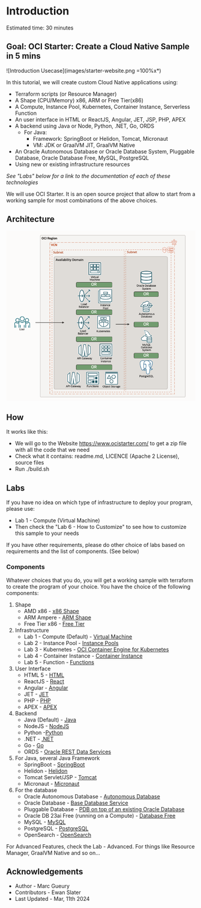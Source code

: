 
# Introduction

Estimated time: 30 minutes

## Goal: OCI Starter: Create a Cloud Native Sample in 5 mins

![Introduction Usecase](images/starter-website.png =100%x*)

In this tutorial, we will create custom Cloud Native applications using:

- Terraform scripts (or Resource Manager)
- A Shape (CPU/Memory) x86, ARM or Free Tier(x86)
- A Compute, Instance Pool, Kubernetes, Container Instance, Serverless Function
- An user interface in HTML or ReactJS, Angular, JET, JSP, PHP, APEX
- A backend using Java or Node, Python, .NET, Go, ORDS
    - For Java: 
        - Framework: SpringBoot or Helidon, Tomcat, Micronaut
        - VM: JDK or GraalVM JIT, GraalVM Native
- An Oracle Autonomous Database or Oracle Database System, Pluggable Database, Oracle Database Free, MySQL, PostgreSQL
- Using new or existing infrastructure resources

*See "Labs" below for a link to the documentation of each of these technologies*

We will use OCI Starter. It is an open source project that allow to start from 
a working sample for most combinations of the above choices.

## Architecture

![Architecture](images/starter-architecture-all.png)

## How

It works like this:
- We will go to the Website https://www.ocistarter.com/ to get a zip file with all the code that we need
- Check what it contains: readme.md, LICENCE (Apache 2 License), source files
- Run ./build.sh

## Labs

If you have no idea on which type of infrastructure to deploy your program, please use: 
- Lab 1 - Compute (Virtual Machine)
- Then check the "Lab 6 - How to Customize" to see how to customize this sample to your needs

If you have other requirements, please do other choice of labs based on requirements and the list of components. (See below)

### Components

Whatever choices that you do, you will get a working sample with terraform to create the program of your choice. You have the choice of the following components:

1. Shape 
    - AMD x86 - [x86 Shape](https://docs.oracle.com/en-us/iaas/Content/Compute/References/computeshapes.htm)
    - ARM Ampere - [ARM Shape](https://docs.oracle.com/en-us/iaas/Content/Compute/References/arm.htm)
    - Free Tier x86 - [Free Tier](https://www.oracle.com/be/cloud/free/)
2. Infrastructure
    - Lab 1 - Compute (Default) - [Virtual Machine](https://docs.oracle.com/en-us/iaas/Content/Compute/home.htm)
    - Lab 2 - Instance Pool - [Instance Pools](https://docs.oracle.com/en-us/iaas/Content/Compute/Concepts/instancemanagement.htm)
    - Lab 3 - Kubernetes - [OCI Container Engine for Kubernetes](https://docs.oracle.com/en-us/iaas/Content/ContEng/home.htm)
    - Lab 4 - Container Instance - [Container Instance](https://docs.oracle.com/en-us/iaas/Content/container-instances/home.htm)
    - Lab 5 - Function - [Functions](https://docs.oracle.com/en-us/iaas/Content/Functions/home.htm)
3. User Interface 
    - HTML 5 - [HTML](https://html.spec.whatwg.org/multipage/)
    - ReactJS - [React](https://react.dev/)
    - Angular - [Angular](https://angular.io/)
    - JET - [JET](https://www.oracle.com/webfolder/technetwork/jet/index.html)
    - PHP - [PHP](https://www.php.net/)
    - APEX - [APEX](https://apex.oracle.com)
4. Backend
    - Java (Default) - [Java](https://dev.java/)
    - NodeJS - [NodeJS](https://nodejs.org/)
    - Python -[Python](https://www.python.org/)
    - .NET - [.NET](https://dotnet.microsoft.com/)
    - Go - [Go](https://go.dev/)
    - ORDS - [Oracle REST Data Services](https://docs.oracle.com/en/database/oracle/oracle-rest-data-services/index.html)
5. For Java, several Java Framework
    - SpringBoot  - [SpringBoot](https://spring.io/projects/spring-boot)
    - Helidon - [Helidon](https://helidon.io/)
    - Tomcat Servlet/JSP - [Tomcat](https://tomcat.apache.org/)
    - Micronaut - [Micronaut](https://micronaut.io/)
6. For the database
    - Oracle Autonomous Database - [Autonomous Database](https://docs.oracle.com/en/database/autonomous-database-cloud-services.html)
    - Oracle Database - [Base Database Service](https://docs.oracle.com/en/cloud/paas/base-database/index.html)
    - Pluggable Database - [PDB on top of an existing Oracle Database](https://docs.oracle.com/en-us/iaas/dbcs/doc/pluggable-databases.html)
    - Oracle DB 23ai Free (running on a Compute) - [Database Free ](https://www.oracle.com/be/database/free/)
    - MySQL - [MySQL](https://docs.oracle.com/en-us/iaas/mysql-database/index.html)
    - PostgreSQL - [PostgreSQL](https://docs.oracle.com/en-us/iaas/Content/postgresql/home.htm)
    - OpenSearch - [OpenSearch](https://docs.oracle.com/en-us/iaas/Content/search-opensearch/home.htm)

For Advanced Features, check the Lab - Advanced. For things like Resource Manager, GraalVM Native and so on... 


## Acknowledgements 

* Author - Marc Gueury
* Contributors - Ewan Slater 
* Last Updated - Mar, 11th 2024